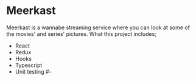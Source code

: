 # Meerkast
Meerkast is a wannabe streaming service where you can look at some of the movies' and series' pictures.
What this project includes;
- React
- Redux
- Hooks
- Typescript
- Unit testing
#-
